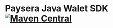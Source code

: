 # Paysera Java Walet SDK [![Maven Central](https://maven-badges.herokuapp.com/maven-central/com.paysera.lib/java-lib-wallet-sdk/badge.svg)](https://maven-badges.herokuapp.com/maven-central/com.paysera.lib/java-lib-wallet-sdk)
